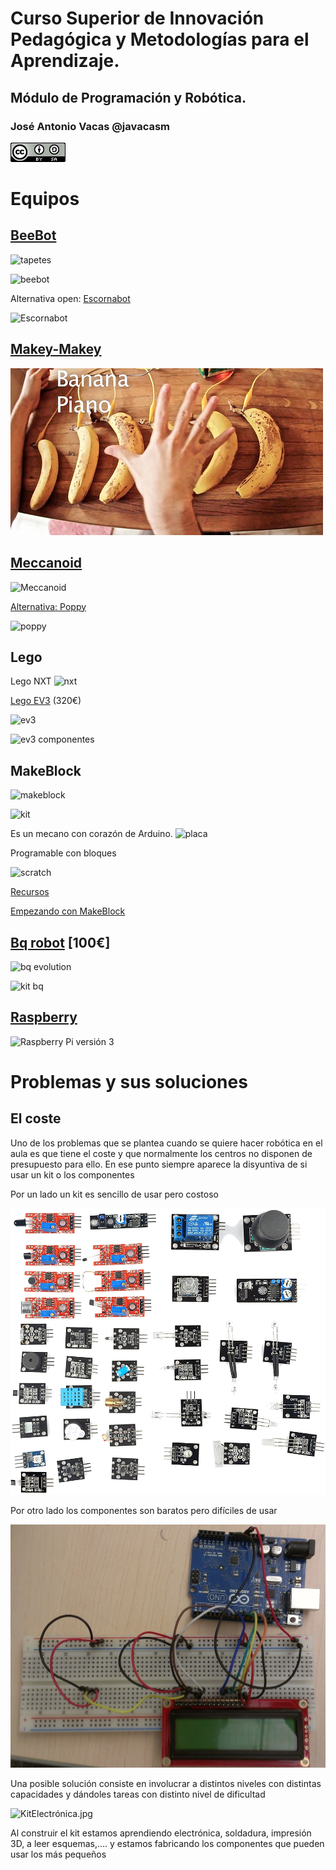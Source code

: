 # Curso Superior de Innovación Pedagógica y Metodologías para el Aprendizaje.

## Módulo de Programación y Robótica.

### José Antonio Vacas @javacasm

![CCbySA](./images/CCbySQ_88x31.png)

# Equipos

## [BeeBot](https://ro-botica.com/es/tienda/Bee-Bot/)

![tapetes](https://s3.eu-central-1.amazonaws.com/robotica-es/uploads/items/ITEM_10210_FOTOPROD.jpg)

![beebot](http://3.bp.blogspot.com/-C5RIFcXiwTk/VS7dCSrbcqI/AAAAAAAAFWM/T-QXEgwvjMg/s1600/BOTONES%2BBEE%2BBOT.jpg)

Alternativa open: [Escornabot](./escornabot.md)

![Escornabot](https://bricolabs.cc/wiki/_media/old/archivo/escornabot-brivoi.jpg)

## [Makey-Makey](./MakeyMakey.md)

![bananaPiano](./images/bananaPiano.jpg)

## [Meccanoid](https://www.juguetronica.com/meccanoid-g15ks)

![Meccanoid](https://www.juguetronica.com/media/catalog/product/m/e/meccanoid_1_-917_1_1.jpg)

[Alternativa: Poppy](https://www.myminifactory.com/object/poppy-humanoid-36126)

![poppy](https://cdn.myminifactory.com/assets/object-assets/59244189b4809/images/1000X1000-a500e474d734a312ba7388ec2e4150d3-preview-featured.jpg)

## Lego
Lego NXT
![nxt](https://images-na.ssl-images-amazon.com/images/I/41wQw7YDvOL._SY450_.jpg)

[Lego EV3](https://www.amazon.es/LEGO-Mindstorms-juguete-electr%C3%B3nico-31313/dp/B00BMKLVJ6/ref=sr_1_1?ie=UTF8&qid=1495724987&sr=8-1&keywords=lego+ev3) (320€)

![ev3](https://lc-www-live-s.legocdn.com/r/www/r/catalogs/-/media/franchises/mindstorms%202014/products/in%20the%20box/inthebox_bricks_landscape.jpg?l.r2=157308338)

![ev3 componentes](https://s3.eu-central-1.amazonaws.com/robotica-es/uploads/items/ITEM_7628_FOTOPROD.png)

## MakeBlock

![makeblock](http://droidecomunidad.com/wp-content/uploads/2016/06/makeblock-mbot-blue-educational-programmable-robot-bluetooth-version-1.png)

![kit](http://www.makeblock.com/image/catalog/90092/mbot%20ranger-11.jpg)

Es un mecano con corazón de Arduino.
![placa](http://www.makeblock.com/image/cache/catalog/z/697/Makeblock_Orion_Picture__36021-800x800.jpg)

Programable con bloques

![scratch](https://cdn.instructables.com/FUE/YCPN/I7VQKNL0/FUEYCPNI7VQKNL0.MEDIUM.jpg)

[Recursos](https://www.makeblock.es/soporte/robot-mbot/)

[Empezando con MakeBlock](https://programamos.es/conoce-la-interfaz-de-mblock-y-programa-los-primeros-pasos-de-tu-mbot/)


## [Bq robot](https://www.bq.com/es/printbot-evolution) [100€]

![bq evolution](https://d243u7pon29hni.cloudfront.net/images/products/robot-educativo-bq-kit-printbot-evolution_l.png)

![kit bq](https://devnull.files.wordpress.com/2014/01/2014-01-02-22-38-17.jpg)

## [Raspberry](./Raspberry.md)

![Raspberry Pi versión 3](https://www.raspberrypi.org/app/uploads/2016/02/Raspberry-Pi-3-top-down-web.jpg)


# Problemas y sus soluciones

## El coste

Uno de los problemas que se plantea cuando se quiere hacer robótica en el aula es que tiene el coste y que normalmente los centros no disponen de presupuesto para ello.
En ese punto siempre aparece la disyuntiva de si usar un kit o los componentes

Por un lado un kit es sencillo de usar pero costoso

![kit](./images/Sensores.png)

Por otro lado los componentes son baratos pero difíciles de usar

![componentes](./images/Arduino_Breadboard_LCD_Trial_One.jpg)

Una posible solución consiste en  involucrar a distintos niveles con distintas capacidades y dándoles tareas con distinto nivel de dificultad

![KitElectrónica.jpg](./images/KitElectrónica.jpg)

Al construir el kit estamos aprendiendo electrónica, soldadura, impresión 3D, a leer esquemas,.... y estamos fabricando los componentes que pueden usar los más pequeños
